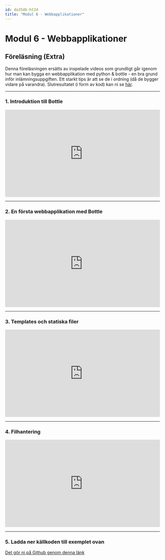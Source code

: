 ```yaml
---
id: da354b-ht24
title: "Modul 6 - Webbapplikationer"
---
```


# Modul 6 - Webbapplikationer

## Föreläsning (Extra)

Denna föreläsningen ersätts av inspelade videos som grundligt går igenom hur man kan bygga en webbapplikation med python & bottle - en bra grund inför inlämningsuppgiften. Ett starkt tips är att se de i ordning (då de bygger vidare på varandra). Slutresultatet (i form av kod) kan ni se [här](https://github.com/Tibbelit/Example-bottle-app).

---

### 1. Introduktion till Bottle

<div class="video-frame">
    <div style="left: 0; width: 100%; height: 0; position: relative; padding-bottom: 56.25%;"><iframe src="https://www.youtube.com/embed/eDjfWwURvJA?rel=0" style="top: 0; left: 0; width: 100%; height: 100%; position: absolute; border: 0;" allowfullscreen scrolling="no" allow="accelerometer; clipboard-write; encrypted-media; gyroscope; picture-in-picture; web-share;"></iframe></div>
</div>

---

### 2. En första webbapplikation med Bottle

<div class="video-frame">
    <div style="left: 0; width: 100%; height: 0; position: relative; padding-bottom: 56.25%;"><iframe src="https://www.youtube.com/embed/LB0WCbJ1yCQ?rel=0" style="top: 0; left: 0; width: 100%; height: 100%; position: absolute; border: 0;" allowfullscreen scrolling="no" allow="accelerometer; clipboard-write; encrypted-media; gyroscope; picture-in-picture; web-share;"></iframe></div>
</div>

---

### 3. Templates och statiska filer

<div class="video-frame">
    <div style="left: 0; width: 100%; height: 0; position: relative; padding-bottom: 56.25%;"><iframe src="https://www.youtube.com/embed/Gud8gkNg9AI?rel=0" style="top: 0; left: 0; width: 100%; height: 100%; position: absolute; border: 0;" allowfullscreen scrolling="no" allow="accelerometer; clipboard-write; encrypted-media; gyroscope; picture-in-picture; web-share;"></iframe></div>
</div>

---

### 4. Filhantering

<div class="video-frame">
    <div style="left: 0; width: 100%; height: 0; position: relative; padding-bottom: 56.25%;"><iframe src="https://www.youtube.com/embed/bZLYuDGbPzI?rel=0" style="top: 0; left: 0; width: 100%; height: 100%; position: absolute; border: 0;" allowfullscreen scrolling="no" allow="accelerometer; clipboard-write; encrypted-media; gyroscope; picture-in-picture; web-share;"></iframe></div>
</div>

---

### 5. Ladda ner källkoden till exemplet ovan

[Det gör ni på Github genom denna länk](https://github.com/Tibbelit/Example-bottle-app)
